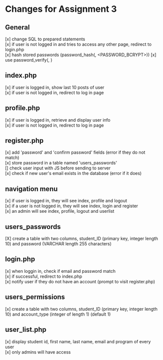 # Changes for Assignment 3
## General
[x] change SQL to prepared statements  
[x] if user is not logged in and tries to access any other page, redirect to login.php  
[x] hash stored passwords (password_hash(<passwrd>, <PASSWORD_BCRYPT>))
[x] use password_verify(<password>, <hashword>)

## index.php
[x] if user is logged in, show last 10 posts of user  
[x] if user is not logged in, redirect to log in page  

## profile.php
[x] if user is logged in, retrieve and display user info  
[x] if user is not logged in, redirect to log in page  

## register.php
[x] add 'password' and 'confirm password' fields (error if they do not match)  
[x] store password in a table named 'users_passwords'  
[] check user input with JS before sending to server  
[x] check if new user's email exists in the database (error if it does)  

## navigation menu
[x] if user is logged in, they will see index, profile and logout  
[x] if a user is not logged in, they will see index, login and register  
[x] an admin will see index, profile, logout and userlist  

## users_passwords
[X] create a table with two columns, student_ID (primary key, integer length 10) and password (VARCHAR length 255 characters)  

## login.php
[x] when loggin in, check if email and password match  
[x] if successful, redirect to index.php  
[x] notify user if they do not have an account (prompt to visit register.php)  

## users_permissions
[x] create a table with two columns, student_ID (primary key, integer length 10) and account_type (integer of length 1) (default 1)  

## user_list.php
[x] display student id, first name, last name, email and program of every user  
[x] only admins will have access  